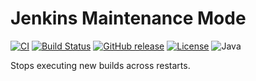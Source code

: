 # Jenkins Maintenance Mode

[![CI](https://github.com/offa/maintenance-mode/workflows/ci/badge.svg)](https://github.com/offa/maintenance-mode/actions)
[![Build Status](https://travis-ci.com/offa/maintenance-mode.svg?branch=master)](https://travis-ci.com/offa/maintenance-mode)
[![GitHub release](https://img.shields.io/github/release/offa/maintenance-mode.svg)](https://github.com/offa/maintenance-mode/releases)
[![License](https://img.shields.io/badge/license-MIT-yellow.svg)](LICENSE)
![Java](https://img.shields.io/badge/java-1.8-green.svg)

Stops executing new builds across restarts.
